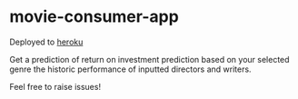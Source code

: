 # movie-consumer-app

Deployed to [heroku](https://movie-consumer-app.herokuapp.com/)

Get a prediction of return on investment prediction based on your selected genre the historic performance of inputted directors and writers.

Feel free to raise issues!
